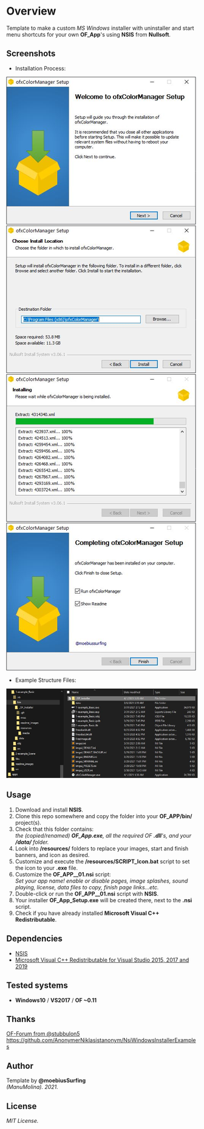 # Overview
Template to make a custom _MS Windows_ installer with uninstaller and start menu shortcuts for your own **OF_App**'s using **NSIS** from **Nullsoft**.

## Screenshots
* Installation Process:  

![image](/readme_images/Capture1.JPG?raw=true "image")
![image](/readme_images/Capture2.JPG?raw=true "image")
![image](/readme_images/Capture3.JPG?raw=true "image")
![image](/readme_images/Capture4.JPG?raw=true "image")

* Example Structure Files:  

![image](/readme_images/Capture_Example.JPG?raw=true "image")

## Usage
1. Download and install **NSIS**.
2. Clone this repo somewhere and copy the folder into your **OF_APP/bin/** project(s). 
3. Check that this folder contains:  
_the (copied/renamed) **OF_App.exe**, all the required OF **.dll**'s, and your **/data/** folder._
5. Look into **/resources/** folders to replace your images, start and finish banners, and icon as desired.
6. Customize and execute the **/resources/SCRIPT_Icon.bat** script to set the icon to your **.exe** file.
7. Customize the **OF_APP__01.nsi** script:  
_Set your app name! enable or disable pages, image splashes, sound playing, license, data files to copy, finish page links...etc._
7. Double-click or run the **OF_APP__01.nsi** script with **NSIS**.
8. Your installer **OF_App_Setup.exe** will be created there, next to the **.nsi** script.
9. Check if you have already installed **Microsoft Visual C++ Redistributable**.

## Dependencies
* [NSIS](https://nsis.sourceforge.io/Main_Page)  
* [Microsoft Visual C++ Redistributable for Visual Studio 2015, 2017 and 2019](https://support.microsoft.com/en-us/topic/the-latest-supported-visual-c-downloads-2647da03-1eea-4433-9aff-95f26a218cc0)
 
## Tested systems
- **Windows10** / **VS2017** / **OF ~0.11**

## Thanks
[OF-Forum from @stubbulon5](https://forum.openframeworks.cc/t/deploying-and-creating-installers-for-windows-and-macos/36887/4)  
https://github.com/AnonymerNiklasistanonym/NsiWindowsInstallerExamples  

## Author
Template by **@moebiusSurfing**  
*(ManuMolina). 2021.*

## License
*MIT License.*
